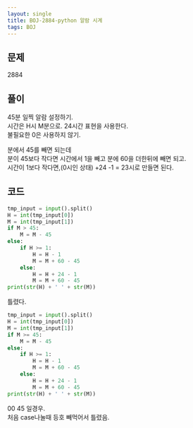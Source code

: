 ```yaml
---
layout: single
title: BOJ-2884-python 알람 시계
tags: BOJ
---
```


## 문제  
2884
  
## 풀이  
45분 일찍 알람 설정하기.  
시간은 H시 M분으로. 24시간 표현을 사용한다.  
불필요한 0은 사용하지 않기.  
  
분에서 45를 빼면 되는데  
분이 45보다 작다면 시간에서 1을 빼고 분에 60을 더한뒤에 빼면 되고.  
시간이 1보다 작다면,(0시인 상태) +24 -1 = 23시로 만들면 된다.  

## 코드  

```python
tmp_input = input().split()
H = int(tmp_input[0])
M = int(tmp_input[1])
if M > 45:
    M = M - 45
else:
    if H >= 1:
        H = H - 1
        M = M + 60 - 45
    else:
        H = H + 24 - 1
        M = M + 60 - 45
print(str(H) + ' ' + str(M))
```
틀렸다.  

```python
tmp_input = input().split()
H = int(tmp_input[0])
M = int(tmp_input[1])
if M >= 45:
    M = M - 45
else:
    if H >= 1:
        H = H - 1
        M = M + 60 - 45
    else:
        H = H + 24 - 1
        M = M + 60 - 45
print(str(H) + ' ' + str(M))
```
00 45 일경우.  
처음 case나눌때 등호 빼먹어서 틀렸음.  